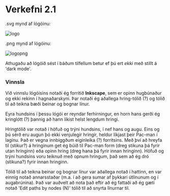 # Verkefni 2.1

.svg mynd af lógóinu:

![logo](https://user-images.githubusercontent.com/100709468/161430324-03a7c368-9464-477c-b63f-706657f14b4e.svg)

.png mynd af lógóinu:
&nbsp;
&nbsp;
&nbsp;

![logopng](https://user-images.githubusercontent.com/100709468/161430504-6a2fca6c-1347-4820-a802-96b7a26f5755.png)



Athugaðu að lógóið sést í báðum tilfellum betur ef þú ert *ekki* með stillt á 'dark mode'.


### Vinnsla
Við vinnslu lógóisins notaði ég forritið **Inkscape**, sem er opinn hugbúnaður og ekki rekinn í hagnaðarskyni.
Þar notaði ég aðallega hring-tólið (?) og tólið til að teikna bæði beinar og bognar línur. 

Eyra hundsins í þessu lógói er reyndar ferhirningur, en horn hans gerði ég kringlótt (?) þannig að hann líkist helst lengdum hringi. 

Hringtólið var notað í höfuð og trýni hundsins, í nef hans og augu. Eins og þú sérð eru augun þó ekki venjulegir hringir, heldur líkjast þeir Pac-man í laginu. 
Það er vegna innbiggðum eiginleika (?) forritsins. Með því að hreyfa til (stikur?) á hringinum get ég búið til Pac-man form (dreg stikuna þá fyrir utan hringinn) eða opinn hring (dreg hana þá fyrir innan hringinn). 
Höfuð og trýni hundsins voru teiknuð með opnum hringum, það sem að ég dró (stikuna?) fyrir innan hringinn. 

Tólið til að teikna beinar og bognar línur var aðallega notað í hattinn, en var einnig notað annarsstaðar (m.a. í að gera sumar af þykkari útlínunum og í augabrúnina). Það var auðvelt að nota það eftir að ég fattaði að ég gæti notað 'Edit paths by nodes (N)' tólið til að snyrta línurnar til.
